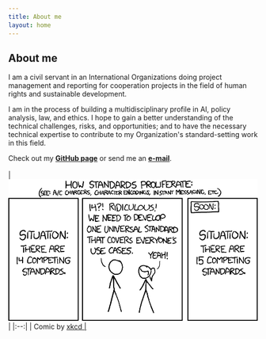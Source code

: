 ```yaml
---
title: About me
layout: home
---
```


## About me
I am a civil servant in an International Organizations doing project management and reporting for cooperation projects in the field of human rights and sustainable development.

I am in the process of building a multidisciplinary profile in AI, policy analysis, law, and ethics. I hope to gain a better understanding of the technical challenges, risks, and opportunities; and to have the necessary technical expertise to contribute to my Organization's standard-setting work in this field.

Check out my <a href="https://github.com/no22138/eportfolio/" target="_blank">**GitHub page**</a> or send me an [**e-mail**](mailto:no22138@essex.ac.uk).
<br>
<br>
|<img src="./Image-main page.png"> | 
|:--:| 
| Comic by <a href="https://xkcd.com/" target="_blank">xkcd |
